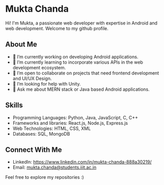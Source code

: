 # Mukta Chanda

Hi! I'm Mukta, a passionate web developer with expertise in Android and web development. Welcome to my github profile.

## About Me

- 🔭 I’m currently working on developing Android applications.
- 🌱 I’m currently learning to incorporate various APIs in the web development ecosystem.
- 👯 I’m open to collaborate on projects that need frontend development and UI/UX Design.
- 🤔 I’m looking for help with Unity.
- 💬 Ask me about MERN stack or Java based Android applications.

## Skills
- Programming Languages: Python, Java, JavaScript, C, C++
- Frameworks and libraries: React.js, Node.js, Express.js
- Web Technologies: HTML, CSS, XML
- Databases: SQL, MongoDB

## Connect With Me
- LinkedIn: https://www.linkedin.com/in/mukta-chanda-888a30219/
- Email: mukta.chanda@students.iiit.ac.in

Feel free to explore my repositories :)
